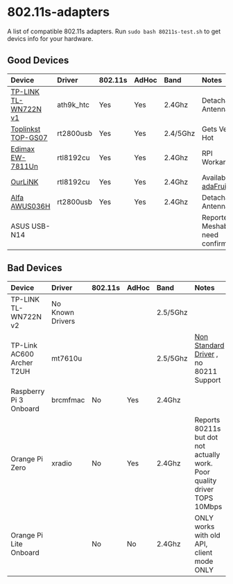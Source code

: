 # 802.11s-adapters
A list of compatible 802.11s adapters.
Run `sudo bash 80211s-test.sh` to get devics info for your hardware.

## Good Devices

| Device                    | Driver       | 802.11s | AdHoc | Band | Notes      |
| :------------------------ | :----------- | :------ | :-----| :----| :----------|
| [TP-LINK TL-WN722N v1](tplink-tl-wn722n-v1/tplink-tl-wn722n-v1.md)| ath9k_htc | Yes | Yes | 2.4Ghz |Detachable Antenna |
| [Toplinkst TOP-GS07](toplinkst-top-gs07/toplinkst-top-gs07.md)    | rt2800usb | Yes | Yes | 2.4/5Ghz | Gets Very Hot      |
| [Edimax EW-7811Un](edimax-ew-7811un/edimax-ew-7811un.md) | rtl8192cu | Yes | Yes | 2.4Ghz | RPI Workaround              |
| [OurLiNK](ourlink-150m/ourlink-150m.md) | rtl8192cu | Yes | Yes | 2.4Ghz | Available [adaFruit](https://www.adafruit.com/product/1012) |
| [Alfa AWUS036H](alfa-AWUS036H/alfa-AWUS036H.md) | rt2800usb | Yes | Yes | 2.4Ghz | Detachable Antenna |
| ASUS USB-N14 | | | || Reported Meshable, need confirmation |

## Bad Devices 
| Device                    | Driver       | 802.11s | AdHoc | Band | Notes      |
| :------------------------ | :----------- | :------ | :-----| :----| :----------|
| TP-LINK TL-WN722N v2      | No Known Drivers | | | 2.5/5Ghz | |
| TP-Link AC600 Archer T2UH | mt7610u | | | 2.5/5Ghz| [Non Standard Driver](https://github.com/ulli-kroll/mt7610u) , no 80211 Support |
| Raspberry Pi 3 Onboard | brcmfmac | No | Yes | 2.4Ghz | |
| Orange Pi Zero | xradio | No | Yes | 2.4Ghz | Reports 80211s but dot not actually work.<br> Poor quality driver TOPS 10Mbps|
| Orange Pi Lite Onboard | | No | No | 2.4Ghz | ONLY works with old API, client mode ONLY |
